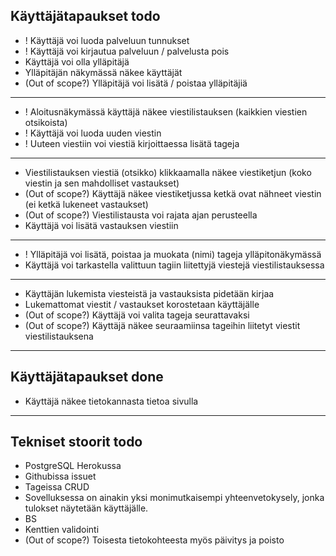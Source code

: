 ## Käyttäjätapaukset todo
  * ! Käyttäjä voi luoda palveluun tunnukset
  * ! Käyttäjä voi kirjautua palveluun / palvelusta pois
  * Käyttäjä voi olla ylläpitäjä
  * Ylläpitäjän näkymässä näkee käyttäjät
  * (Out of scope?) Ylläpitäjä voi lisätä / poistaa ylläpitäjiä
---
  * ! Aloitusnäkymässä käyttäjä näkee viestilistauksen (kaikkien viestien otsikoista)
  * ! Käyttäjä voi luoda uuden viestin
  * ! Uuteen viestiin voi viestiä kirjoittaessa lisätä tageja
---
  * Viestilistauksen viestiä (otsikko) klikkaamalla näkee viestiketjun (koko viestin ja sen mahdolliset vastaukset)
  * (Out of scope?) Käyttäjä näkee viestiketjussa ketkä ovat nähneet viestin (ei ketkä lukeneet vastaukset)
  * (Out of scope?) Viestilistausta voi rajata ajan perusteella
  * Käyttäjä voi lisätä vastauksen viestiin
---
  * ! Ylläpitäjä voi lisätä, poistaa ja muokata (nimi) tageja ylläpitonäkymässä
  * Käyttäjä voi tarkastella valittuun tagiin liitettyjä viestejä viestilistauksessa
---
  * Käyttäjän lukemista viesteistä ja vastauksista pidetään kirjaa
  * Lukemattomat viestit / vastaukset korostetaan käyttäjälle
  * (Out of scope?) Käyttäjä voi valita tageja seurattavaksi
  * (Out of scope?) Käyttäjä näkee seuraamiinsa tageihin liitetyt viestit viestilistauksena
---
## Käyttäjätapaukset done
  * Käyttäjä näkee tietokannasta tietoa sivulla
---

## Tekniset stoorit todo
  * PostgreSQL Herokussa
  * Githubissa issuet
  * Tageissa CRUD
  * Sovelluksessa on ainakin yksi monimutkaisempi yhteenvetokysely, jonka tulokset näytetään käyttäjälle.
  * BS
  * Kenttien validointi
  * (Out of scope?) Toisesta tietokohteesta myös päivitys ja poisto